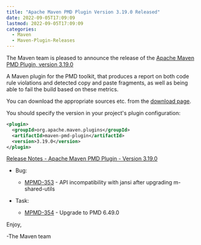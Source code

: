 ```yaml
---
title: "Apache Maven PMD Plugin Version 3.19.0 Released"
date: 2022-09-05T17:09:09
lastmod: 2022-09-05T17:09:09
categories:
  - Maven
  - Maven-Plugin-Releases
---
```

The Maven team is pleased to announce the release of the 
[Apache Maven PMD Plugin, version 3.19.0](https://maven.apache.org/plugins/maven-pmd-plugin/)

A Maven plugin for the PMD toolkit, that produces a report on both code rule
violations and detected copy and paste fragments, as well as being able to fail
the build based on these metrics.

You can download the appropriate sources etc. from the 
[download page](https://maven.apache.org/plugins/maven-pmd-plugin/download.cgi).

You should specify the version in your project's plugin configuration:

```xml
<plugin>
  <groupId>org.apache.maven.plugins</groupId>
  <artifactId>maven-pmd-plugin</artifactId>
  <version>3.19.0</version>
</plugin>
```

[Release Notes - Apache Maven PMD Plugin - Version 3.19.0](https://issues.apache.org/jira/secure/ReleaseNote.jspa?projectId=12317621&version=12352255)

* Bug:

  * [MPMD-353](https://issues.apache.org/jira/browse/MPMD-353) - API incompatibility with jansi after upgrading m-shared-utils

* Task:

  * [MPMD-354](https://issues.apache.org/jira/browse/MPMD-354) - Upgrade to PMD 6.49.0


Enjoy,

-The Maven team
